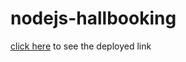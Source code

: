 # nodejs-hallbooking

[click here](https://hallbooking-nodejs-server.herokuapp.com/) to see the deployed link
